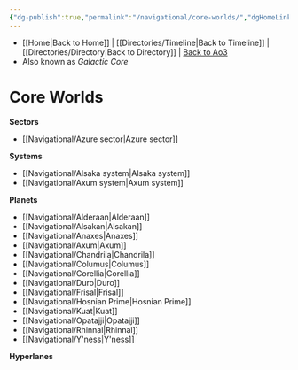 ```yaml
---
{"dg-publish":true,"permalink":"/navigational/core-worlds/","dgHomeLink":false}
---
```


- [[Home\|Back to Home]] | [[Directories/Timeline\|Back to Timeline]] | [[Directories/Directory\|Back to Directory]] | [Back to Ao3](https://archiveofourown.org/works/19334440/chapters/45992584)
- Also known as *Galactic Core*

# Core Worlds


**Sectors**
- [[Navigational/Azure sector\|Azure sector]]

**Systems**
- [[Navigational/Alsaka system\|Alsaka system]]
- [[Navigational/Axum system\|Axum system]]

**Planets**
- [[Navigational/Alderaan\|Alderaan]]
- [[Navigational/Alsakan\|Alsakan]]
- [[Navigational/Anaxes\|Anaxes]]
- [[Navigational/Axum\|Axum]]
- [[Navigational/Chandrila\|Chandrila]]
- [[Navigational/Columus\|Columus]]
- [[Navigational/Corellia\|Corellia]]
- [[Navigational/Duro\|Duro]]
- [[Navigational/Frisal\|Frisal]]
- [[Navigational/Hosnian Prime\|Hosnian Prime]]
- [[Navigational/Kuat\|Kuat]]
- [[Navigational/Opatajji\|Opatajji]]
- [[Navigational/Rhinnal\|Rhinnal]]
- [[Navigational/Y'ness\|Y'ness]]

**Hyperlanes**
